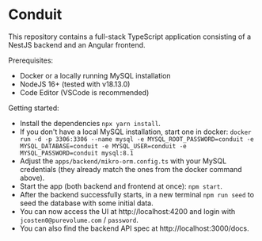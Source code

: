 # Conduit

This repository contains a full-stack TypeScript application consisting of a NestJS backend and an Angular frontend.

Prerequisites:

- Docker or a locally running MySQL installation
- NodeJS 16+ (tested with v18.13.0)
- Code Editor (VSCode is recommended)

Getting started:

- Install the dependencies `npx yarn install`.
- If you don't have a local MySQL installation, start one in docker: `docker run -d -p 3306:3306 --name mysql -e MYSQL_ROOT_PASSWORD=conduit -e MYSQL_DATABASE=conduit -e MYSQL_USER=conduit -e MYSQL_PASSWORD=conduit mysql:8.1`
- Adjust the `apps/backend/mikro-orm.config.ts` with your MySQL credentials (they already match the ones from the docker command above).
- Start the app (both backend and frontend at once): `npm start`.
- After the backend successfully starts, in a new terminal `npm run seed` to seed the database with some initial data.
- You can now access the UI at http://localhost:4200 and login with `jcosten0@purevolume.com` / `password`.
- You can also find the backend API spec at http://localhost:3000/docs.
